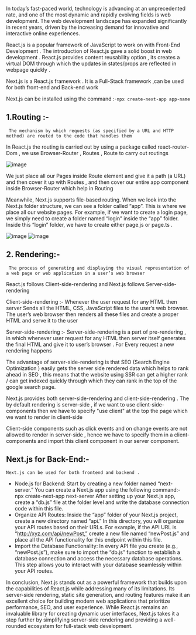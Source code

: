 
In today’s fast-paced world, technology is advancing at an unprecedented rate, and one of the most dynamic and rapidly evolving fields is web development.
The web development landscape has expanded significantly in recent years, driven by the increasing demand for innovative and interactive online experiences.

React.js is a popular framework of JavaScript to work on with Front-End Development . The introduction of React.js gave a solid boost in web development .
React.js provides content reusability option , its creates a virtual DOM through which the updates in states/props are reflected in webpage quickly .

Next.js is a React.js framework . It is a Full-Stack framework ,can be used for both front-end and Back-end work

Next.js can be installed using the command :-`npx create-next-app app-name`

## 1.Routing :-
     The mechanism by which requests (as specified by a URL and HTTP method) are routed to the code that handles them
In React.js the routing is carried out by using a package called react-router-Dom , we use Browser-Router , Routes , Route to carry out routings<br/>

![image](https://github.com/jamAL108/connect/assets/115083239/b681042a-aa4c-4bc5-96c9-b4a56f2b17d7)

We just place all our Pages inside Route element and give it a path (a URL) and then cover it up with Routes , and then cover our entire app component inside Browser-Router which help in Routing

Meanwhile, Next.js supports file-based routing. When we look into the Next.js folder structure, we can see a folder called “app”. 
This is where we place all our website pages. For example, if we want to create a login page, we simply need to create a folder named “login” inside the “app” folder.
Inside this “login” folder, we have to create either page.js or page.ts .

![image](https://github.com/jamAL108/connect/assets/115083239/1cbd57fe-95ea-44eb-9fe1-050ee217b760)
![image](https://github.com/jamAL108/connect/assets/115083239/2edd2ac8-51ca-4a03-b654-bafaaf2874c2)

## 2. Rendering:-
     The process of generating and displaying the visual representation of a web page or web application in a user’s web browser
React.js follows Client-side-rendering and Next.js follows Server-side-rendering

Client-side-rendering :- Whenever the user request for any HTML then server Sends all the HTML, CSS, JavaScript files to the user’s web browser.
The user’s web browser then renders all these files and create a proper HTML and serve it to the user

Server-side-rendering :- Server-side-rendering is a part of pre-rendering , in which whenever user request for any HTML then server itself generates the final HTML and give it to user’s browser .
For Every request a new rendering happens

The advantage of server-side-rendering is that SEO (Search Engine Optimization ) easily gets the server side rendered data which helps to rank ahead in SEO ,
this means that the website using SSR can get a higher rank / can get indexed quickly through which they can rank in the top of the google search page.

Next.js provides both server-side-rendering and client-side-rendering . The by default rendering is server-side ,
if we want to use client-side-components then we have to specify "use client" at the top the page which we want to render in client-side

Client-side components such as click events and on change events are not allowed to render in server-side ,
hence we have to specify them in a client-components and import this client component in our server component.

## Next.js for Back-End:-
    Next.js can be used for both frontend and backend .
- Node.js for Backend: Start by creating a new folder named “next-server.” You can create a Next.js app using the following command:- npx create-next-app next-server After setting up your Next.js app, create a “db.js” file at the folder level and write the database connection code within this file.
- Organize API Routes: Inside the “app” folder of your Next.js project, create a new directory named “api.” In this directory, you will organize your API routes based on their URLs. For example, if the API URL is “http://xyz.com/api/newPost,” create a new file named “newPost.js” and place all the API functionality for this endpoint within this file.
- Import the Database Functionality: In every API file you create (e.g., “newPost.js”), make sure to import the “db.js” function to establish a database connection and access the necessary database operations. This step allows you to interact with your database seamlessly within your API routes.


In conclusion, Next.js stands out as a powerful framework that builds upon the capabilities of React.js while addressing many of its limitations. Its server-side rendering, static site generation, and routing features make it an excellent choice for building modern web applications that prioritize performance, SEO, and user experience. While React.js remains an invaluable library for creating dynamic user interfaces, Next.js takes it a step further by simplifying server-side rendering and providing a well-rounded ecosystem for full-stack web development.
